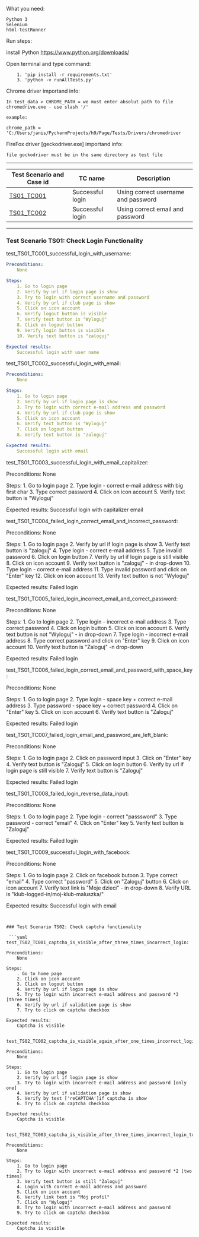 What you need:

    Python 3
    Selenium
    html-testRunner
    
Run steps:

install Python https://www.python.org/downloads/

Open terminal and type command: 
    
        1. 'pip install -r requirements.txt'
        3. 'python -v runAllTests.py'
        


Chrome driver importand info:

    In test_data > CHROME_PATH = we must enter absolut path to file chromedrive.exe - use slash '/'
    
    example: 
    
    chrome_path = 'C:/Users/janis/PycharmProjects/h9/Page/Tests/Drivers/chromedriver
    
FireFox driver [geckodriver.exe] importand info:
    
    file gockodriver must be in the same directory as test file
***
| Test Scenario and Case id | TC name | Description |
| --- | --- | --- |
| [TS01_TC001](#TS01_TC001) | Successful login | Using correct username and password |
| [TS01_TC002](#TS01_TC002) | Successful login | Using correct email and password |
***

### Test Scenario TS01: Check Login Functionality
    


test_TS01_TC001_successful_login_with_username: <a name="TS01_TC001"></a>
```yaml
Preconditions:
    None

Steps:
    1. Go to login page
    2. Verify by url if login page is show
    3. Try to login with correct username and password
    4. Verify by url if club page is show
    5. Click on icon account
    6. Verify logout button is visible
    7. Verify text button is "Wyloguj"
    8. Click on logout button
    9. Verify login button is visible
    10. Verify text button is "zaloguj"

Expected results: 
    Successful login with user name
```

test_TS01_TC002_successful_login_with_email: <a name="TS01_TC002"></a>
```yaml
Preconditions:
    None

Steps:
    1. Go to login page
    2. Verify by url if login page is show
    3. Try to login with correct e-mail address and password
    4. Verify by url if club page is show
    5. Click on icon account
    6. Verify text button is "Wyloguj"
    7. Click on logout button
    8. Verify text button is "zaloguj"

Expected results:
    Successful login with email
```

test_TS01_TC003_successful_login_with_email_capitalizer:

Preconditions:
    None

Steps:
    1. Go to login page
    2. Type login - correct e-mail address with big first char
    3. Type correct password
    4. Click on icon account
    5. Verify text button is "Wyloguj"

Expected results:
    Successful login with capitalizer email


test_TS01_TC004_failed_login_correct_email_and_incorrect_password:

Preconditions:
    None

Steps: 
    1. Go to login page
    2. Verify by url if login page is show
    3. Verify text button is "zaloguj"
    4. Type login - correct e-mail address
    5. Type invalid password
    6. Click on login button
    7. Verify by url if login page is still visible
    8. Click on icon account
    9. Verify text button is "zaloguj" - in drop-down
    10. Type login - correct e-mail address
    11. Type invalid password and click on "Enter" key
    12. Click on icon account
    13. Verify text button is not "Wyloguj"

Expected results:
    Failed login


test_TS01_TC005_failed_login_incorrect_email_and_correct_password:

Preconditions:
    None

Steps:
    1. Go to login page
    2. Type login - incorrect e-mail address
    3. Type correct password
    4. Click on login button
    5. Click on icon account
    6. Verify text button is not "Wyloguj" - in drop-down
    7. Type login - incorrect e-mail address
    8. Type correct password and click on "Enter" key
    9. Click on icon account
    10. Verify text button is "Zaloguj" -n drop-down

Expected results:
    Failed login


test_TS01_TC006_failed_login_correct_email_and_password_with_space_key:

Preconditions:
    None

Steps:
    1. Go to login page
    2. Type login - space key + correct e-mail address
    3. Type password - space key + correct password
    4. Click on "Enter" key
    5. Click on icon account
    6. Verify text button is "Zaloguj"

Expected results:
    Failed login


test_TS01_TC007_failed_login_email_and_password_are_left_blank:

Preconditions:
    None

Steps:
    1. Go to login page
    2. Click on password input
    3. Click on "Enter" key
    4. Verify text button is "Zaloguj"
    5. Click on login button
    6. Verify by url if login page is still visible
    7. Verify text button is "Zaloguj"

Expected results:
    Failed login


test_TS01_TC008_failed_login_reverse_data_input:

Preconditions:
    None

Steps:
    1. Go to login page
    2. Type login - correct "passsword"
    3. Type password - correct "email"
    4. Click on "Enter" key
    5. Verify text button is "Zaloguj"

Expected results:
    Failed login


test_TS01_TC009_successful_login_with_facebook:

Preconditions:
    None

Steps:
    1. Go to login page
    2. Click on facebook butoon
    3. Type correct "email"
    4. Type correct "password"
    5. Click on "Zaloguj" button
    6. Click on icon account
    7. Verify text link is "Moje dzieci" - in drop-down
    8. Verify URL is "klub-logged-in/moj-klub-maluszka/"

Expected results:
    Successful login with email
```


### Test Scenario TS02: Check captcha functionality

 ```yaml
test_TS02_TC001_captcha_is_visible_after_three_times_incorrect_login:

Preconditions:
    None

Steps:
    . Go to home page
    2. Click on icon account
    3. Click on logout button
    4. Verify by url if login page is show
    5. Try to login with incorrect e-mail address and password *3 [three times]
    6. Verify by url if validation page is show
    7. Try to click on captcha checkbox

Expected results:
    Captcha is visible


test_TS02_TC002_captcha_is_visible_again_after_one_times_incorrect_login:

Preconditions:
    None
 
Steps:
    1. Go to login page
    2. Verify by url if login page is show
    3. Try to login with incorrect e-mail address and password [only one]
    4. Verify by url if validation page is show
    5. Verify by text ['reCAPTCHA']if captcha is show
    6. Try to click on captcha checkbox

Expected results:
    Captcha is visible


test_TS02_TC003_captcha_is_visible_after_three_times_incorrect_login_total_quantity:

Preconditions:
    None
 
Steps:
    1. Go to login page
    2. Try to login with incorrect e-mail address and password *2 [two times]
    3. Verify text button is still "Zaloguj"
    4. Login with correct e-mail address and password
    5. Click on icon account
    6. Verify link text is "Mój profil"
    7. Click on "Wyloguj"
    8. Try to login with incorrect e-mail address and password
    9. Try to click on captcha checkbox

Expected results:
    Captcha is visible
```
